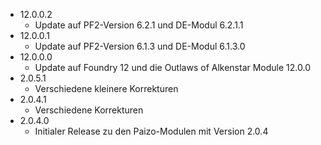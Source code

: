 - 12.0.0.2
    - Update auf PF2-Version 6.2.1 und DE-Modul 6.2.1.1
- 12.0.0.1
    - Update auf PF2-Version 6.1.3 und DE-Modul 6.1.3.0
- 12.0.0.0
    - Update auf Foundry 12 und die Outlaws of Alkenstar Module 12.0.0
- 2.0.5.1
    - Verschiedene kleinere Korrekturen
- 2.0.4.1
    - Verschiedene Korrekturen
- 2.0.4.0
    - Initialer Release zu den Paizo-Modulen mit Version 2.0.4
